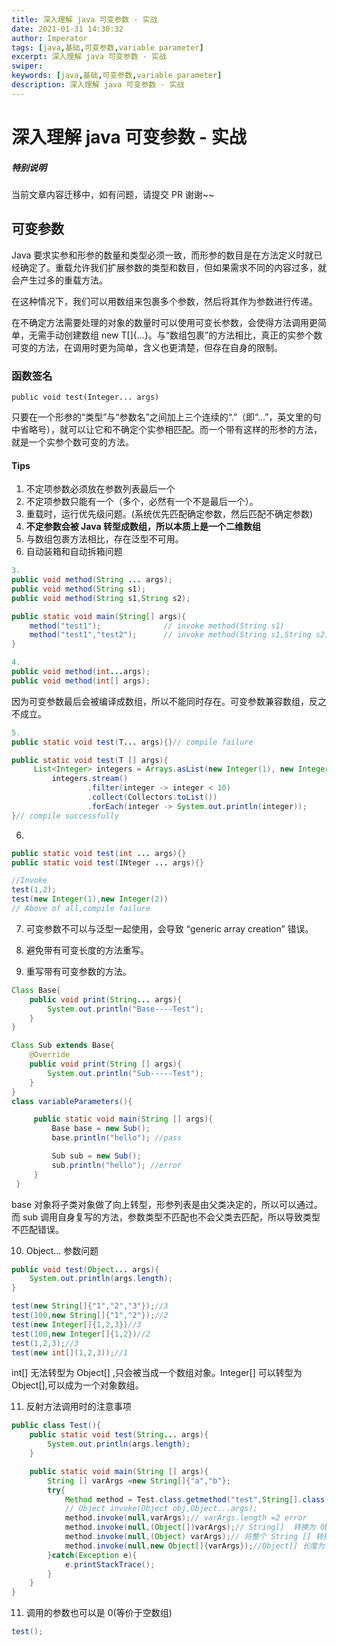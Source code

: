 ```yaml
---
title: 深入理解 java 可变参数 - 实战
date: 2021-01-31 14:30:32
author: Imperator
tags: [java,基础,可变参数,variable parameter]
excerpt: 深入理解 java 可变参数 - 实战
swiper:
keywords: [java,基础,可变参数,variable parameter]
description: 深入理解 java 可变参数 - 实战
---
```


# 深入理解 java 可变参数 - 实战

##### **特别说明**

当前文章内容迁移中，如有问题，请提交 PR 谢谢~~


## 可变参数

Java 要求实参和形参的数量和类型必须一致，而形参的数目是在方法定义时就已经确定了。重载允许我们扩展参数的类型和数目，但如果需求不同的内容过多，就会产生过多的重载方法。

在这种情况下，我们可以用数组来包裹多个参数，然后将其作为参数进行传递。

在不确定方法需要处理的对象的数量时可以使用可变长参数，会使得方法调用更简单，无需手动创建数组 new T[]{…}。与“数组包裹”的方法相比，真正的实参个数可变的方法，在调用时更为简单，含义也更清楚，但存在自身的限制。

### 函数签名

```text
public void test(Integer... args)
```

只要在一个形参的“类型”与“参数名”之间加上三个连续的“.”（即“...”，英文里的句中省略号），就可以让它和不确定个实参相匹配。而一个带有这样的形参的方法，就是一个实参个数可变的方法。

#### Tips

1. 不定项参数必须放在参数列表最后一个
2. 不定项参数只能有一个（多个，必然有一个不是最后一个）。
3. 重载时，运行优先级问题。\(系统优先匹配确定参数，然后匹配不确定参数\)
4. **不定参数会被 Java 转型成数组，所以本质上是一个二维数组**
5. 与数组包裹方法相比，存在泛型不可用。
6. 自动装箱和自动拆箱问题

```java
3.
public void method(String ... args);
public void method(String s1);
public void method(String s1,String s2);

public static void main(String[] args){
    method("test1");              // invoke method(String s1)
    method("test1","test2");      // invoke method(String s1,String s2);
}
```

```java
4.
public void method(int...args);
public void method(int[] args); 
```

因为可变参数最后会被编译成数组，所以不能同时存在。可变参数兼容数组，反之不成立。

```java
5.
public static void test(T... args){}// compile failure

public static void test(T [] args){
     List<Integer> integers = Arrays.asList(new Integer(1), new Integer(2));
         integers.stream()
                 .filter(integer -> integer < 10)
                 .collect(Collectors.toList())
                 .forEach(integer -> System.out.println(integer));
}// compile successfully
```

6.

```java
public static void test(int ... args){}
public static void test(INteger ... args){}

//Invoke
test(1,2);
test(new Integer(1),new Integer(2))
// Above of all,compile failure
```

7. 可变参数不可以与泛型一起使用，会导致 “generic array creation” 错误。

8. 避免带有可变长度的方法重写。

9. 重写带有可变参数的方法。

``` Java
Class Base{
    public void print(String... args){
        System.out.println("Base----Test");
    }
}

Class Sub extends Base{
    @Override
    public void print(String [] args){
        System.out.println("Sub-----Test");
    }
}
class variableParameters(){

     public static void main(String [] args){
         Base base = new Sub();
         base.println("hello"); //pass

         Sub sub = new Sub();
         sub.println("hello"); //error
     }
 }

```

base 对象将子类对象做了向上转型，形参列表是由父类决定的，所以可以通过。而 sub 调用自身复写的方法，参数类型不匹配也不会父类去匹配，所以导致类型不匹配错误。

10. Object... 参数问题

``` Java
public void test(Object... args){
    System.out.println(args.length);
}

test(new String[]{"1","2","3"});//3
test(100,new String[]{"1","2"});//2
test(new Integer[]{1,2,3})//3
test(100,new Integer[]{1,2})//2
test(1,2,3);//3
test(new int[](1,2,3));//1

```

int[] 无法转型为 Object[] ,只会被当成一个数组对象。Integer[] 可以转型为 Object[],可以成为一个对象数组。

11. 反射方法调用时的注意事项

``` Java
public class Test(){
    public static void test(String... args){
        System.out.println(args.length);
    }

    public static void main(String [] args){
        String [] varArgs =new String[]{"a","b"};
        try{
            Method method = Test.class.getmethod("test",String[].class);
            // Object invoke(Object obj,Object...args);
            method.invoke(null,varArgs);// varArgs.length =2 error
            method.invoke(null,(Object[])varArgs);// String[]  转换为 Object[],varArgs.length =2.error.
            method.invoke(null,(Object) varArgs);// 将整个 String [] 转换为 Object，varArgs.length= 1，right.
            method.invoke(null,new Object[]{varArgs});//Object[] 长度为 1，right。等价于第三个方法调用。
        }catch(Exception e){
            e.printStackTrace();
        }
    }
}
```

11. 调用的参数也可以是 0(等价于空数组)

``` Java
test();
```
